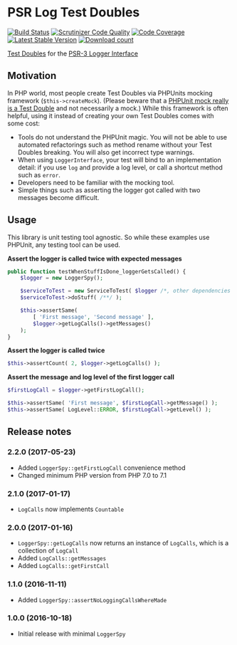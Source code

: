 # PSR Log Test Doubles

[![Build Status](https://secure.travis-ci.org/wmde/PsrLogTestDoubles.png?branch=master)](http://travis-ci.org/wmde/PsrLogTestDoubles)
[![Scrutinizer Code Quality](https://scrutinizer-ci.com/g/wmde/PsrLogTestDoubles/badges/quality-score.png?b=master)](https://scrutinizer-ci.com/g/wmde/PsrLogTestDoubles/?branch=master)
[![Code Coverage](https://scrutinizer-ci.com/g/wmde/PsrLogTestDoubles/badges/coverage.png?b=master)](https://scrutinizer-ci.com/g/wmde/PsrLogTestDoubles/?branch=master)
[![Latest Stable Version](https://poser.pugx.org/wmde/psr-log-test-doubles/version.png)](https://packagist.org/packages/wmde/psr-log-test-doubles)
[![Download count](https://poser.pugx.org/wmde/psr-log-test-doubles/d/total.png)](https://packagist.org/packages/wmde/psr-log-test-doubles)

[Test Doubles][doubles] for the [PSR-3 Logger Interface][psr-3]

## Motivation

In PHP world, most people create Test Doubles via PHPUnits mocking framework (`$this->createMock`).
(Please beware that a [PHPUnit mock really is a Test Double][better-mocks] and not necessarily a mock.)
While this framework is often helpful, using it instead of creating your own Test Doubles comes with
some cost:

* Tools do not understand the PHPUnit magic. You will not be able to use automated refactorings such
as method rename without your Test Doubles breaking. You will also get incorrect type warnings.
* When using `LoggerInterface`, your test will bind to an implementation detail: if you use `log` and
provide a log level, or call a shortcut method such as `error`.
* Developers need to be familiar with the mocking tool.
* Simple things such as asserting the logger got called with two messages become difficult.

## Usage

This library is unit testing tool agnostic. So while these examples use PHPUnit, any testing tool can be used.

**Assert the logger is called twice with expected messages**

```php
public function testWhenStuffIsDone_loggerGetsCalled() {
    $logger = new LoggerSpy();

    $serviceToTest = new ServiceToTest( $logger /*, other dependencies */ );
    $serviceToTest->doStuff( /**/ );

    $this->assertSame(
        [ 'First message', 'Second message' ],
        $logger->getLogCalls()->getMessages()
    );
}
```

**Assert the logger is called twice**

```php
$this->assertCount( 2, $logger->getLogCalls() );
```

**Assert the message and log level of the first logger call**

```php
$firstLogCall = $logger->getFirstLogCall();

$this->assertSame( 'First message', $firstLogCall->getMessage() );
$this->assertSame( LogLevel::ERROR, $firstLogCall->getLevel() );
```

## Release notes

### 2.2.0 (2017-05-23)

* Added `LoggerSpy::getFirstLogCall` convenience method
* Changed minimum PHP version from PHP 7.0 to 7.1

### 2.1.0 (2017-01-17)

* `LogCalls` now implements `Countable`

### 2.0.0 (2017-01-16)

* `LoggerSpy::getLogCalls` now returns an instance of `LogCalls`, which is a collection of `LogCall`
* Added `LogCalls::getMessages`
* Added `LogCalls::getFirstCall`

### 1.1.0 (2016-11-11)

* Added `LoggerSpy::assertNoLoggingCallsWhereMade`

### 1.0.0 (2016-10-18)

* Initial release with minimal `LoggerSpy`

[doubles]: https://en.wikipedia.org/wiki/Test_double
[psr-3]: https://github.com/php-fig/fig-standards/blob/master/accepted/PSR-3-logger-interface.md
[better-mocks]: https://www.entropywins.wtf/blog/2016/05/13/5-ways-to-write-better-mocks/

